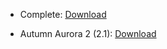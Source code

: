 * Complete: [Download](https://www.moddb.com/mods/stalker-complete-2009)

* Autumn Aurora 2 (2.1): [Download](https://www.moddb.com/mods/autumn-aurora-compilation-mod)
